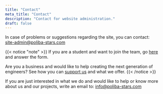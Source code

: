 ```yaml
---
title: "Contact"
meta_title: "Contact"
description: "Contact for website administration."
draft: false
---
```


In case of problems or suggestions regarding the site, you can contact: site-admin@poliba-stars.com


{{< notice "note" >}}
If you are a student and want to join the team, go [here]() and answer the form.

Are you a business and would like to help creating the next generation of engineers? See how you can [support us]() and what we offer.
{{< /notice >}}

If you are just interested in what we do and would like to help or know more about us and our projects, write an email to: info@poliba-stars.com